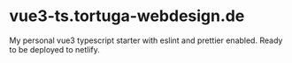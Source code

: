 # vue3-ts.tortuga-webdesign.de

My personal vue3 typescript starter with eslint and prettier enabled. Ready to be deployed to netlify. 